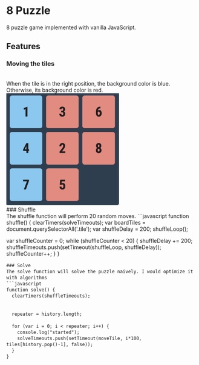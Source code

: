 # 8 Puzzle

8 puzzle game implemented with vanilla JavaScript.

## Features

### Moving the tiles
<br>
When the tile is in the right position, the background color is blue. Otherwise, its background color is red.

<img src="images/color.png" width=300>
<br>
### Shuffle
<br>
 The shuffle function will perform 20 random moves.
 ```javascript
 function shuffle() {
   clearTimers(solveTimeouts);
   var boardTiles = document.querySelectorAll('.tile');
   var shuffleDelay = 200;
   shuffleLoop();

   var shuffleCounter = 0;
   while (shuffleCounter < 20) {
     shuffleDelay += 200;
     shuffleTimeouts.push(setTimeout(shuffleLoop, shuffleDelay));
     shuffleCounter++;
   }
 }
 ```
 ### Solve
 The solve function will solve the puzzle naively. I would optimize it with algorithms
 ```javascript
 function solve() {
   clearTimers(shuffleTimeouts);


   repeater = history.length;

   for (var i = 0; i < repeater; i++) {
     console.log("started");
     solveTimeouts.push(setTimeout(moveTile, i*100, tiles[history.pop()-1], false));
   }
 }
 ```
